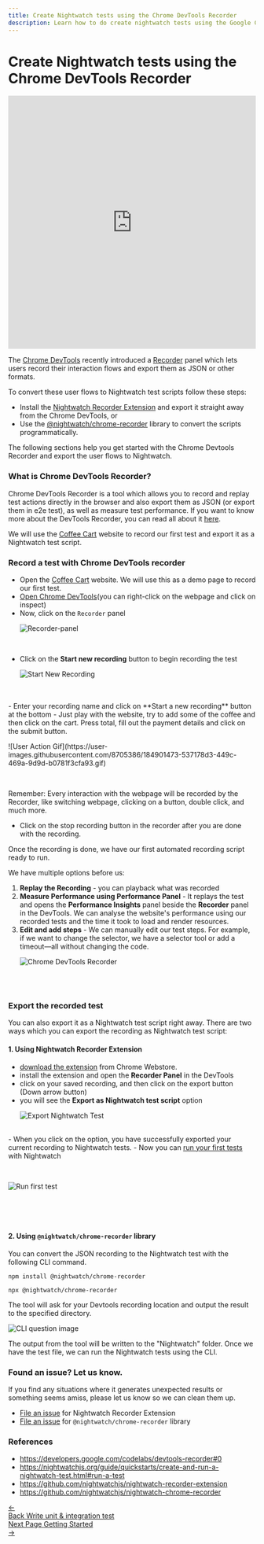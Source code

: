 ```yaml
---
title: Create Nightwatch tests using the Chrome DevTools Recorder
description: Learn how to do create nightwatch tests using the Google Chrome devtools recorder
---
```


<div class="page-header"><h1>Create Nightwatch tests using the Chrome DevTools Recorder</h1></div>

<iframe width="100%" height="515px" src="https://www.youtube.com/embed/eYj4vuEjlRM" title="YouTube video player" frameborder="0" allow="accelerometer; autoplay; clipboard-write; encrypted-media; gyroscope; picture-in-picture" allowfullscreen></iframe>


The [Chrome DevTools](https://goo.gle/devtools) recently introduced a [Recorder](https://goo.gle/devtools-recorder) panel which lets users record their interaction flows and export them as JSON or other formats.

To convert these user flows to Nightwatch test scripts follow these steps:

- Install the [Nightwatch Recorder Extension](https://chrome.google.com/webstore/detail/nightwatch-chrome-recorde/nhbccjfogdgkahamfohokdhcnemjafjk/) and export it straight away from the Chrome DevTools, or
- Use the [@nightwatch/chrome-recorder](https://www.npmjs.com/package/@nightwatch/chrome-recorder) library to convert the scripts programmatically.

The following sections help you get started with the Chrome Devtools Recorder and export the user flows to Nightwatch.

### What is Chrome DevTools Recorder?

Chrome DevTools Recorder is a tool which allows you to record and replay test actions directly in the browser and also export them as JSON (or export them in e2e test), as well as measure test performance. If you want to know more about the DevTools Recorder, you can read all about it [here](https://developer.chrome.com/docs/devtools/recorder/).

We will use the [Coffee Cart](https://coffee-cart.netlify.app/) website to record our first test and export it as a Nightwatch test script.


### Record a test with Chrome DevTools recorder

- Open the [Coffee Cart](https://coffee-cart.netlify.app/) website. We will use this as a demo page to record our first test.
- [Open Chrome DevTools](https://developer.chrome.com/docs/devtools/open/)(you can right-click on the webpage and click on inspect)
- Now, click on the `Recorder` panel
<br><p>![Recorder-panel](https://user-images.githubusercontent.com/8705386/184881801-30dcd61f-5ace-47e8-9432-670771fc09ae.png)</p>
<br>

- Click on the **Start new recording** button to begin recording the test
<br><p>![Start New Recording](https://user-images.githubusercontent.com/8705386/184881819-381edd0c-3b76-4d60-a526-9af7913ba993.png)</p>
<br>
<br>
- Enter your recording name and click on **Start a new recording** button at the bottom
- Just play with the website, try to add some of the coffee and then click on the cart. Press total, fill out the payment details and click on the submit button.
<br><p>![User Action Gif](https://user-images.githubusercontent.com/8705386/184901473-537178d3-449c-469a-9d9d-b0781f3cfa93.gif)</p>
<br>

Remember: Every interaction with the webpage will be recorded by the Recorder, like switching webpage, clicking on a button, double click, and much more.

- Click on the stop recording button in the recorder after you are done with the recording.

Once the recording is done, we have our first automated recording script ready to run.

We have multiple options before us:

1. **Replay the Recording** - you can playback what was recorded
2. **Measure Performance using Performance Panel** - It replays the test and opens the **Performance Insights** panel beside the **Recorder** panel in the DevTools. We can analyse the website's performance using our recorded tests and the time it took to load and render resources.
3. **Edit and add steps** - We can manually edit our test steps. For example, if we want to change the selector, we have a selector tool or add a timeout—all without changing the code.
<br><p>![Chrome DevTools Recorder](https://user-images.githubusercontent.com/8705386/184881824-bc10260b-0d52-4c9e-96b0-68be943eecd1.png)</p>
<br>
<br>

### Export the recorded test

You can also export it as a Nightwatch test script right away. There are two ways which you can export the recording as Nightwatch test script:

#### 1. Using Nightwatch Recorder Extension

- [download the extension](https://chrome.google.com/webstore/detail/nightwatch-chrome-recorde/nhbccjfogdgkahamfohokdhcnemjafjk/) from Chrome Webstore.
- install the extension and open the **Recorder Panel** in the DevTools
- click on your saved recording, and then click on the export button (Down arrow button)
- you will see the **Export as Nightwatch test script** option
<br><p>![Export Nightwatch Test](https://user-images.githubusercontent.com/8705386/184881833-dcc2d0d6-4012-4f9e-8fff-27f888adbd1d.png)</p>

<br>
- When you click on the option, you have successfully exported your current recording to Nightwatch tests.
- Now you can <a href="/guide/running-tests/using-the-cli-test-runner.html#tests-source">run your first tests</a> with Nightwatch

<br><p>![Run first test](https://user-images.githubusercontent.com/2018070/185052499-44f3cde6-13d6-4809-9083-994575288264.gif)</p>
<br>
<br>
<br>

#### 2. Using `@nightwatch/chrome-recorder` library

You can convert the JSON recording to the Nightwatch test with the following CLI command.

<pre class="hide-indicator"><code class="language-bash">npm install @nightwatch/chrome-recorder

npx @nightwatch/chrome-recorder
</code></pre>

The tool will ask for your Devtools recording location and output the result to the specified directory.

![CLI question image](https://user-images.githubusercontent.com/8705386/184905445-20139eab-d7b1-4dfb-8156-cea9fe299368.png)


The output from the tool will be written to the "Nightwatch" folder. Once we have the test file, we can run the Nightwatch tests using the CLI.

### Found an issue? Let us know.

If you find any situations where it generates unexpected results or something seems amiss, please let us know so we can clean them up. 

- [File an issue](https://github.com/nightwatchjs/nightwatch-recorder-extension/issues) for Nightwatch Recorder Extension
- [File an issue](https://github.com/nightwatchjs/nightwatch-chrome-recorder/issues) for `@nightwatch/chrome-recorder` library

### References

- https://developers.google.com/codelabs/devtools-recorder#0
- https://nightwatchjs.org/guide/quickstarts/create-and-run-a-nightwatch-test.html#run-a-test
- https://github.com/nightwatchjs/nightwatch-recorder-extension
- https://github.com/nightwatchjs/nightwatch-chrome-recorder

 <div class="doc-pagination pt-40">
  <div class="previous">
    <a href="/guide/writing-tests/write-nodejs-unit-integration-tests.html">
      <span>←</span>
        <div class="d-flex flex-column">
          <span class="smallT">Back</span>
          <span class="bigT">Write unit & integration test</span>
        </div>
    </a>
  </div>
  <div class="next">
    <a href="/guide/using-page-objects/getting-started.html">
        <div class="d-flex flex-column">
          <span class="smallT">Next Page</span>
          <span class="bigT">Getting Started</span>
        </div>
        <span>→</span>
    </a>
  </div>
</div>
